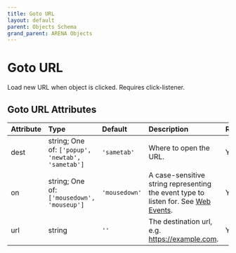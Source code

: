```yaml
---
title: Goto URL
layout: default
parent: Objects Schema
grand_parent: ARENA Objects
---
```


<!--CAUTION: This file is autogenerated from https://github.com/arenaxr/arena-schemas. Changes made here may be overwritten.-->


Goto URL
========


Load new URL when object is clicked. Requires click-listener.

Goto URL Attributes
--------------------

|Attribute|Type|Default|Description|Required|
| :--- | :--- | :--- | :--- | :--- |
|dest|string; One of: ```['popup', 'newtab', 'sametab']```|```'sametab'```|Where to open the URL.|Yes|
|on|string; One of: ```['mousedown', 'mouseup']```|```'mousedown'```|A case-sensitive string representing the event type to listen for. See <a href='https://developer.mozilla.org/en-US/docs/Web/Events'>Web Events</a>.|Yes|
|url|string|```''```|The destination url, e.g. https://example.com.|Yes|
